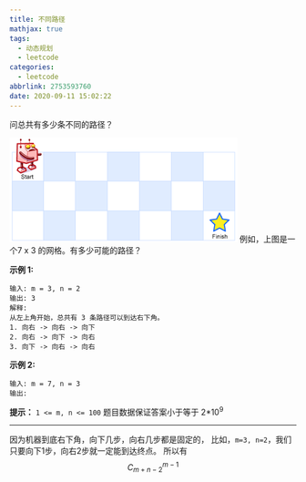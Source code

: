 ```yaml
---
title: 不同路径
mathjax: true
tags:
  - 动态规划
  - leetcode
categories:
  - leetcode
abbrlink: 2753593760
date: 2020-09-11 15:02:22
---
```


问总共有多少条不同的路径？
<!--more-->
![robot_maze](./不同路径/robot_maze.png)
例如，上图是一个7 x 3 的网格。有多少可能的路径？ 

**示例 1:**

```text
输入: m = 3, n = 2
输出: 3
解释:
从左上角开始，总共有 3 条路径可以到达右下角。
1. 向右 -> 向右 -> 向下
2. 向右 -> 向下 -> 向右
3. 向下 -> 向右 -> 向右
```

**示例 2:**

```text
输入: m = 7, n = 3
输出:
```

**提示：**
`1 <= m, n <= 100`
题目数据保证答案小于等于 2*10<sup>9</sup>

---

因为机器到底右下角，向下几步，向右几步都是固定的，
比如，`m=3, n=2`，我们只要向下1步，向右2步就一定能到达终点。
所以有 $$ C_{m+n-2}^{m-1} $$
